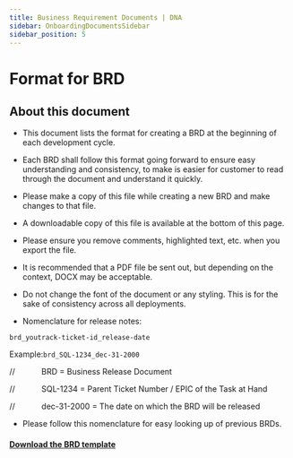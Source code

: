 ```yaml
---
title: Business Requirement Documents | DNA
sidebar: OnboardingDocumentsSidebar
sidebar_position: 5
---
```


# Format for BRD

## About this document

- This document lists the format for creating a BRD at the beginning of each development cycle.

- Each BRD shall follow this format going forward to ensure easy understanding and consistency, to make is easier for customer to read through the document and understand it quickly.

- Please make a copy of this file while creating a new BRD and make changes to that file.

- A downloadable copy of this file is available at the bottom of this page.

- Please ensure you remove comments, highlighted text, etc. when you export the file.

- It is recommended that a PDF file be sent out, but depending on the context, DOCX may be acceptable.

- Do not change the font of the document or any styling. This is for the sake of consistency across all deployments.

- Nomenclature for release notes:

```brd_youtrack-ticket-id_release-date```

Example:```brd_SQL-1234_dec-31-2000```

//            BRD = Business Release Document

//            SQL-1234 = Parent Ticket Number / EPIC of the Task at Hand

//            dec-31-2000 = The date on which the BRD will be released

- Please follow this nomenclature for easy looking up of previous BRDs.

#### <a href="/dna-kb/files/dna-knowledge-base/documentation-templates/business-requirement-document-template_v2.docx" download>Download the BRD template</a>
